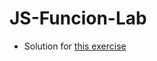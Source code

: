 # JS-Funcion-Lab

- Solution for <a href="https://github.com/wddm-w20/winter-2020/blob/master/10/functions-lab/js/index.js"> this exercise</a>